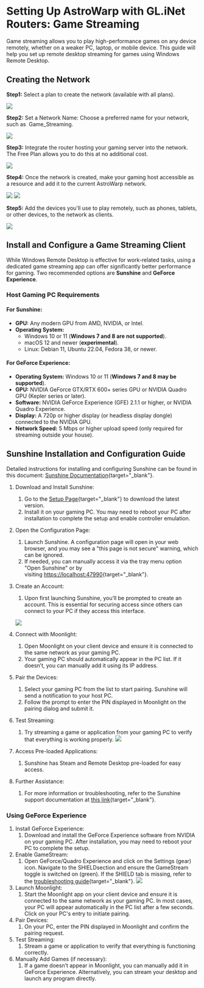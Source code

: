 # Setting Up AstroWarp with GL.iNet Routers: Game Streaming

Game streaming allows you to play high-performance games on any device remotely, whether on a weaker PC, laptop, or mobile device. This guide will help you set up remote desktop streaming for games using Windows Remote Desktop.

## **Creating the Network**

**Step1:** Select a plan to create the network (available with all plans).

![](https://static.gl-inet.com/docs/astrowarp/tutorials/game_stream/1.png)

**Step2:** Set a Network Name: Choose a preferred name for your network, such as  Game_Streaming.

![](https://static.gl-inet.com/docs/astrowarp/tutorials/game_stream/2.png)

**Step3:** Integrate the router hosting your gaming server into the network. The Free Plan allows you to do this at no additional cost.

![](https://static.gl-inet.com/docs/astrowarp/tutorials/game_stream/3.png)

**Step4:** Once the network is created, make your gaming host accessible as a resource and add it to the current AstroWarp network.

![](https://static.gl-inet.com/docs/astrowarp/tutorials/game_stream/4.png)
![](https://static.gl-inet.com/docs/astrowarp/tutorials/game_stream/5.png)

**Step5:** Add the devices you'll use to play remotely, such as phones, tablets, or other devices, to the network as clients.

![](https://static.gl-inet.com/docs/astrowarp/tutorials/game_stream/6.png)

## **Install and Configure a Game Streaming Client**

While Windows Remote Desktop is effective for work-related tasks, using a dedicated game streaming app can offer significantly better performance for gaming. Two recommended options are **Sunshine** and **GeForce Experience**.

### **Host Gaming PC Requirements**

#### **For Sunshine:**
* **GPU:** Any modern GPU from AMD, NVIDIA, or Intel. <br>
* **Operating System:**
    * Windows 10 or 11 (**Windows 7 and 8 are not supported**).
    * macOS 12 and newer (**experimental**).
    * Linux: Debian 11, Ubuntu 22.04, Fedora 38, or newer.

#### **For GeForce Experience:**
* **Operating System:** Windows 10 or 11 (**Windows 7 and 8 may be supported**).
* **GPU:** NVIDIA GeForce GTX/RTX 600+ series GPU or NVIDIA Quadro GPU (Kepler series or later).
* **Software:** NVIDIA GeForce Experience (GFE) 2.1.1 or higher, or NVIDIA Quadro Experience.
* **Display:** A 720p or higher display (or headless display dongle) connected to the NVIDIA GPU.
* **Network Speed:** 5 Mbps or higher upload speed (only required for streaming outside your house).

## **Sunshine Installation and Configuration Guide**

<!-- ### **Using Sunshine** -->

Detailed instructions for installing and configuring Sunshine can be found in this document: [Sunshine Documentation](https://github.com/moonlight-stream/moonlight-docs/wiki/Setup-Guide){target="_blank"}.

1. Download and Install Sunshine:
	1. Go to the [Setup Page](https://docs.lizardbyte.dev/projects/sunshine/latest/about/setup.html){target="_blank"} to download the latest version.
	2. Install it on your gaming PC. You may need to reboot your PC after installation to complete the setup and enable controller emulation.
2. Open the Configuration Page:
	1. Launch Sunshine. A configuration page will open in your web browser, and you may see a "this page is not secure" warning, which can be ignored.
	2. If needed, you can manually access it via the tray menu option "Open Sunshine" or by visiting [https://localhost:47990](https://localhost:47990/){target="_blank"}.
3. Create an Account:
	1. Upon first launching Sunshine, you’ll be prompted to create an account. This is essential for securing access since others can connect to your PC if they access this interface.
   
	![](https://static.gl-inet.com/docs/astrowarp/tutorials/game_stream/12.png)

4. Connect with Moonlight:
	1. Open Moonlight on your client device and ensure it is connected to the same network as your gaming PC.
	2. Your gaming PC should automatically appear in the PC list. If it doesn’t, you can manually add it using its IP address.
5. Pair the Devices:
	1. Select your gaming PC from the list to start pairing. Sunshine will send a notification to your host PC.
	2. Follow the prompt to enter the PIN displayed in Moonlight on the pairing dialog and submit it.
6. Test Streaming:
    1. Try streaming a game or application from your gaming PC to verify that everything is working properly.
	![](https://static.gl-inet.com/docs/astrowarp/tutorials/game_stream/8.png)
7. Access Pre-loaded Applications:
    1. Sunshine has Steam and Remote Desktop pre-loaded for easy access.
8. Further Assistance:
    1. For more information or troubleshooting, refer to the Sunshine support documentation at [this link](https://docs.lizardbyte.dev/projects/sunshine/latest/about/overview.html){target="_blank"}.


### **Using GeForce Experience**
1. Install GeForce Experience:
    1. Download and install the GeForce Experience software from NVIDIA on your gaming PC. After installation, you may need to reboot your PC to complete the setup.
2. Enable GameStream:
    1. Open GeForce/Quadro Experience and click on the Settings (gear) icon. Navigate to the SHIELDsection and ensure the GameStream toggle is switched on (green). If the SHIELD tab is missing, refer to the [troubleshooting guide](https://github.com/moonlight-stream/moonlight-docs/wiki/Troubleshooting){target="_blank"}.
 ![](https://static.gl-inet.com/docs/astrowarp/tutorials/game_stream/10.png)
3.  Launch Moonlight:
    1. Start the Moonlight app on your client device and ensure it is connected to the same network as your gaming PC. In most cases, your PC will appear automatically in the PC list after a few seconds. Click on your PC's entry to initiate pairing. 
4.  Pair Devices:
    1. On your PC, enter the PIN displayed in Moonlight and confirm the pairing request.
5.  Test Streaming:
    1. Stream a game or application to verify that everything is functioning correctly.
6. Manually Add Games (if necessary):
    1. If a game doesn’t appear in Moonlight, you can manually add it in GeForce Experience. Alternatively, you can stream your desktop and launch any program directly.


<!-- 1. On your gaming PC, download and install the latest version of Sunshine from the [setup page](https://docs.lizardbyte.dev/projects/sunshine/latest/about/setup.html){target="_blank"}. Your PC may require a reboot after installation to complete the setup and enable controller emulation.
1. Start Sunshine and wait for the configuration page to open in your web browser. The browser may display a "this page is not secure" warning, which you can safely ignore. You can also manually access this interface using the "Open Sunshine" option in the tray menu or by visiting https://localhost:47990/ directly in your browser.
2. When Sunshine launches for the first time, it will prompt you to create an account to secure access to the configuration interface. This step is crucial, as anyone with access to this interface can add new clients to remotely access your computer.
![](https://static.gl-inet.com/docs/astrowarp/tutorials/game_stream/7.png)
1. Start Moonlight and ensure your client device is connected to the same network as your PC. In most cases, your gaming PC will automatically appear in the PC list within a few seconds. If it doesn’t appear or if you’re pairing over the Internet, you can manually add the PC by entering its IP address.
2. Select the entry in the PC list to initiate pairing. Sunshine will send a pairing notification to your host PC, redirecting you to the PIN page. Enter the PIN displayed in Moonlight and submit the pairing dialog. If you encounter an error after submitting the PIN, refer to the troubleshooting steps for assistance. -->
<!-- ### **Using GeForce Experience**
1. On your gaming PC, download and install the **GeForce Experience** software from NVIDIA. Your PC may require a reboot to complete the installation.
   
    ○ If your PC uses a Quadro GPU, install the **Quadro Experience** software instead.

2. If you encounter a GPU driver bug that affects NVIDIA GameStream hosts on Windows 11, you’ll need to disable **Hardware-accelerated GPU Scheduling** on your host PC. To do this:
    1.  Open "Graphics Settings" from the Start Menu.
    2.  Click "Change default graphics settings".
    3.  Set the **Hardware-accelerated GPU scheduling** option to **Off**.
![](https://static.gl-inet.com/docs/astrowarp/tutorials/game_stream/9.png)
1. Launch **GeForce Experience** (or **Quadro Experience** for Quadro GPUs) and click the **Settings** gear icon. Navigate to the **SHIELD** tab and ensure the **GameStream** toggle is switched to the **"on"** position (green). If the SHIELD tab is missing, refer to the   troubleshooting steps for assistance.
![](https://static.gl-inet.com/docs/astrowarp/tutorials/game_stream/10.png)
1. Start **Moonlight** and ensure your client device is connected to the same network as your PC. In most cases, your gaming PC will appear in the PC list within a few seconds. Select the PC entry to begin pairing.
2. On your PC, enter the PIN displayed in Moonlight and confirm the pairing dialog. If the pairing dialog doesn’t appear, refer to the [troubleshooting steps](https://chatgpt.com/c/677df804-0db8-800d-b3df-e7d621d3b170#){target="_blank"}.
3. Test streaming a game or application to verify that everything is working correctly. If you experience any issues, consult the troubleshooting steps.
4. If the game you want to stream isn’t listed in Moonlight, you can manually add it. Alternatively, you can stream your desktop and launch any application you wish.

## **Connect and Start Streaming**

* **Open Remote Desktop on the Remote Device:**
    1. On another device (Windows, macOS, or mobile), open the **Remote Desktop Connection** app.<br>
    2. Enter the **Virtual IP address** provided by AstroWarp.<br>
    3.  Enter your credentials (username and password).<br>
   
![](https://static.gl-inet.com/docs/astrowarp/tutorials/game_stream/11.png)

* **Adjust Streaming Quality:**
  
	To ensure smooth gameplay, reduce the streaming quality if the connection is unstable. Most streaming apps (e.g., Steam, Moonlight) allow you to adjust the resolution and frame rates.

![](https://static.gl-inet.com/docs/astrowarp/tutorials/game_stream/12.webp)

## **FAQ**
**Q**: Firewall settings error message.<br>
**A**: Configure Windows Firewall:

1. Sunshine and GeForce Experience should automatically create firewall rules. If they don’t work, manually create the rules:<br>
    ○ Open Command Prompt or PowerShell as an administrator.<br>
    ○ Run the following commands:<br>

		netsh advfirewall firewall add rule name="GameStream UDP" dir=in protocol=udp localport=5353,47998-48010 action=allow<br>
		netsh advfirewall firewall add rule name="GameStream TCP" dir=in protocol=tcp localport=47984,47989,48010 action=allow

   
   
   
2. Ensure your PC appears as "online" in Moonlight after applying the rules. -->
